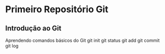 # Primeiro Repositório Git
## Introdução ao Git
Aprendendo comandos básicos do Git
git init
git status
git add
git commit
git log

